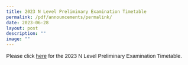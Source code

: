 ```yaml
---
title: 2023 N Level Preliminary Examination Timetable
permalink: /pdf/announcements/permalink/
date: 2023-06-28
layout: post
description: ""
image: ""
---
```

<p style="font-family:sans-serif;font-size:14.5px;">Please click <a href="https://drive.google.com/file/d/1b9vyTQ1D5sEUoUPDK1ajJeRP_849dIJ-/view" style="font-family:sans-serif;font-size:14.5px;"> here</a> for the 2023 N Level Preliminary Examination Timetable.</p>